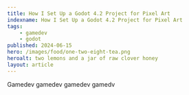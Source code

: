 ```yaml
---
title: How I Set Up a Godot 4.2 Project for Pixel Art
indexname: How I Set Up a Godot 4.2 Project for Pixel Art
tags:
    - gamedev
    - godot
published: 2024-06-15
hero: /images/food/one-two-eight-tea.png
heroalt: two lemons and a jar of raw clover honey
layout: article
---
```


Gamedev gamedev gamedev gamedv